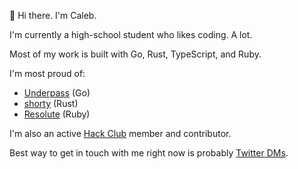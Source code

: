 👋 Hi there. I'm Caleb.

I'm currently a high-school student who likes coding. A lot.

Most of my work is built with Go, Rust, TypeScript, and Ruby.

I'm most proud of:

- [Underpass](https://github.com/cjdenio/underpass) (Go)
- [shorty](https://github.com/cjdenio/shorty) (Rust)
- [Resolute](https://github.com/resoluteapp/resolute) (Ruby)

I'm also an active [Hack Club](https://hackclub.com) member and contributor.

Best way to get in touch with me right now is probably [Twitter DMs](https://twitter.com/CalebDenio).
